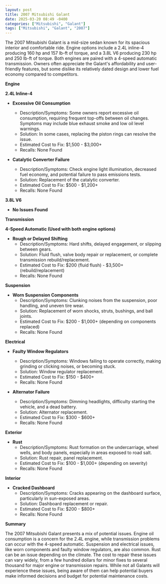 ```yaml
---
layout: post
title: 2007 Mitsubishi Galant
date: 2025-03-20 08:49 -0400
categories: ["Mitsubishi", "Galant"]
tags: ["Mitsubishi", "Galant", "2007"]
---
```

The 2007 Mitsubishi Galant is a mid-size sedan known for its spacious interior and comfortable ride. Engine options include a 2.4L inline-4 producing 160 hp and 157 lb-ft of torque, and a 3.8L V6 producing 230 hp and 250 lb-ft of torque. Both engines are paired with a 4-speed automatic transmission. Owners often appreciate the Galant's affordability and user-friendly features, but some dislike its relatively dated design and lower fuel economy compared to competitors.

**Engine**

**2.4L Inline-4**

*   **Excessive Oil Consumption**
    *   Description/Symptoms: Some owners report excessive oil consumption, requiring frequent top-offs between oil changes. Symptoms may include blue exhaust smoke and low oil level warnings.
    *   Solution: In some cases, replacing the piston rings can resolve the issue.
    *   Estimated Cost to Fix: $1,500 - $3,000+
    * Recalls: None Found

*   **Catalytic Converter Failure**
    *   Description/Symptoms: Check engine light illumination, decreased fuel economy, and potential failure to pass emissions tests.
    *   Solution: Replacement of the catalytic converter.
    *   Estimated Cost to Fix: $500 - $1,200+
    *   Recalls: None Found

**3.8L V6**

*   **No Issues Found**

**Transmission**

**4-Speed Automatic (Used with both engine options)**

*   **Rough or Delayed Shifting**
    *   Description/Symptoms: Hard shifts, delayed engagement, or slipping between gears.
    *   Solution: Fluid flush, valve body repair or replacement, or complete transmission rebuild/replacement.
    *   Estimated Cost to Fix: $200 (fluid flush) - $3,500+ (rebuild/replacement)
    *   Recalls: None Found

**Suspension**

*   **Worn Suspension Components**
    *   Description/Symptoms: Clunking noises from the suspension, poor handling, and uneven tire wear.
    *   Solution: Replacement of worn shocks, struts, bushings, and ball joints.
    *   Estimated Cost to Fix: $200 - $1,000+ (depending on components replaced)
    *   Recalls: None Found

**Electrical**

*   **Faulty Window Regulators**
    *   Description/Symptoms: Windows failing to operate correctly, making grinding or clicking noises, or becoming stuck.
    *   Solution: Window regulator replacement.
    *   Estimated Cost to Fix: $150 - $400+
     * Recalls: None Found

*   **Alternator Failure**
    *   Description/Symptoms: Dimming headlights, difficulty starting the vehicle, and a dead battery.
    *   Solution: Alternator replacement.
    *   Estimated Cost to Fix: $300 - $600+
     * Recalls: None Found

**Exterior**

*   **Rust**
    *   Description/Symptoms: Rust formation on the undercarriage, wheel wells, and body panels, especially in areas exposed to road salt.
    *   Solution: Rust repair, panel replacement.
    *   Estimated Cost to Fix: $100 - $1,000+ (depending on severity)
    *   Recalls: None Found

**Interior**

*   **Cracked Dashboard**
    *   Description/Symptoms: Cracks appearing on the dashboard surface, particularly in sun-exposed areas.
    *   Solution: Dashboard replacement or repair.
    *   Estimated Cost to Fix: $200 - $800+
    *   Recalls: None Found

**Summary**

The 2007 Mitsubishi Galant presents a mix of potential issues. Engine oil consumption is a concern for the 2.4L engine, while transmission problems can occur with the 4-speed automatic. Suspension and electrical issues, like worn components and faulty window regulators, are also common. Rust can be an issue depending on the climate. The cost to repair these issues can vary widely, from a few hundred dollars for minor fixes to several thousand for major engine or transmission repairs. While not all Galants will experience these issues, being aware of them can help potential buyers make informed decisions and budget for potential maintenance costs.

